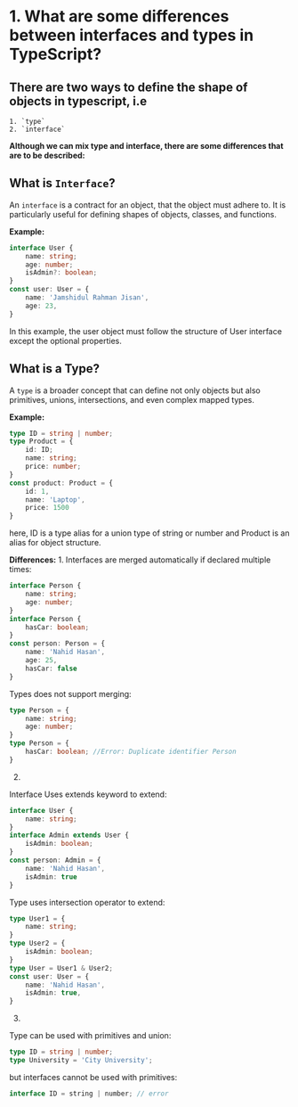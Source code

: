 # 1. What are some differences between interfaces and types in TypeScript?
## There are two ways to define the shape of objects in typescript, i.e 
    1. `type`
    2. `interface`

**Although we can mix type and interface, there are some differences that are to be described:** 

## What is `Interface`?
An `interface` is a contract for an object, that the object must adhere to. It is particularly useful for defining shapes of objects, classes, and functions.

**Example:** 
```ts 
interface User {
    name: string;
    age: number;
    isAdmin?: boolean;
}
const user: User = {
    name: 'Jamshidul Rahman Jisan',
    age: 23, 
}
```


In this example, the user object must follow the structure of User interface except the optional properties.




## What is a Type?
A `type` is a broader concept that can define not only objects but also primitives, unions, intersections, and even complex mapped types.

**Example:**
```ts 
type ID = string | number;
type Product = {
    id: ID;
    name: string;
    price: number;
}
const product: Product = {
    id: 1,
    name: 'Laptop',
    price: 1500
}
``` 


here, ID is a type alias for a union type of string or number and Product is an alias for object structure.

**Differences:** 
1. 
Interfaces are merged automatically if declared multiple times: 

```ts 
interface Person {
    name: string;
    age: number;
}
interface Person {
    hasCar: boolean;
}
const person: Person = {
    name: 'Nahid Hasan',
    age: 25,
    hasCar: false
}
```


Types does not support merging: 
```ts 
type Person = {
    name: string;
    age: number;
}
type Person = {
    hasCar: boolean; //Error: Duplicate identifier Person
}
```



2. 
Interface Uses extends keyword to extend:
```ts 
interface User {
    name: string;
}
interface Admin extends User {
    isAdmin: boolean;
}
const person: Admin = {
    name: 'Nahid Hasan',
    isAdmin: true
}
```

Type uses intersection operator to extend:

```ts 
type User1 = {
    name: string;
}
type User2 = {
    isAdmin: boolean;
}
type User = User1 & User2;
const user: User = {
    name: 'Nahid Hasan',
    isAdmin: true,
}
```


3. 
Type can be used with primitives and union:
```ts 
type ID = string | number;
type University = 'City University';
```

but interfaces cannot be used with primitives: 

```ts 
interface ID = string | number; // error
```
